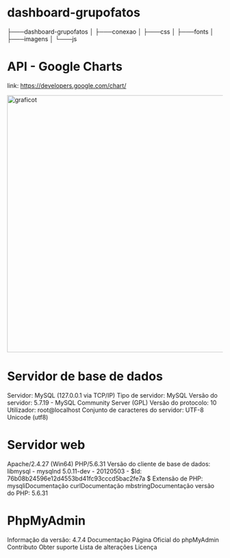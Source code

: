 # dashboard-grupofatos
├───dashboard-grupofatos
│   ├───conexao
│   ├───css
│   ├───fonts
│   ├───imagens
│   └───js


# API - Google Charts
link: https://developers.google.com/chart/

<img src="imagens/grafico.jpg" width="600" alt="graficot" style="max-width:100%;">

# Servidor de base de dados
Servidor: MySQL (127.0.0.1 via TCP/IP)
Tipo de servidor: MySQL
Versão do servidor: 5.7.19 - MySQL Community Server (GPL)
Versão do protocolo: 10
Utilizador: root@localhost
Conjunto de caracteres do servidor: UTF-8 Unicode (utf8)

# Servidor web
Apache/2.4.27 (Win64) PHP/5.6.31
Versão do cliente de base de dados: libmysql - mysqlnd 5.0.11-dev - 20120503 - $Id: 76b08b24596e12d4553bd41fc93cccd5bac2fe7a $
Extensão de PHP: mysqliDocumentação curlDocumentação mbstringDocumentação
versão do PHP: 5.6.31

# PhpMyAdmin

Informação da versão: 4.7.4
Documentação
Página Oficial do phpMyAdmin
Contributo
Obter suporte
Lista de alterações
Licença








